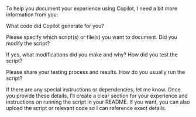 To help you document your experience using Copilot, I need a bit more information from you:

What code did Copilot generate for you?

Please specify which script(s) or file(s) you want to document.
Did you modify the script?

If yes, what modifications did you make and why?
How did you test the script?

Please share your testing process and results.
How do you usually run the script?

If there are any special instructions or dependencies, let me know.
Once you provide these details, I’ll create a clear section for your experience and instructions on running the script in your README. If you want, you can also upload the script or relevant code so I can reference exact details.
